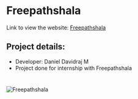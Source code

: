 # Freepathshala
Link to view the website:
[Freepathshala](https://danieldavidraj.github.io/Freepathshala/)
## Project details:
* Developer: Daniel Davidraj M
* Project done for internship with Freepathshala
#
![Freepathshala](/images/Freepathshala.png)
